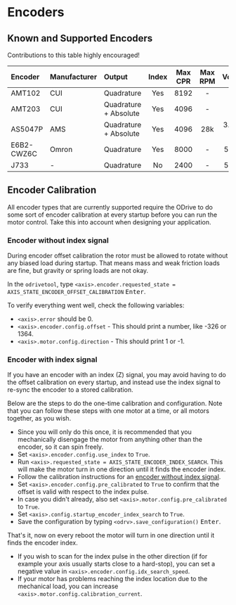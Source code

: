 # Encoders

## Known and Supported Encoders
Contributions to this table highly encouraged!

Encoder|Manufacturer|Output|Index|Max CPR|Max RPM|Voltage|Supported|Price|Link|Datasheet
:--|:--|:--|:-:|:-:|:-:|:-:|:--|:--|:--|:--
AMT102|CUI|Quadrature|Yes|8192|-|5V|Yes|-|-|-
AMT203|CUI|Quadrature + Absolute|Yes|4096|-|5V|Quadrature Only|-|-|-
AS5047P|AMS|Quadrature + Absolute|Yes|4096|28k|3.3V or 5V|Quadrature Only|-|-|-
E6B2-CWZ6C|Omron|Quadrature|Yes|8000|-|5-24V|Yes|-|-|[Datasheet](http://www.ia.omron.com/products/family/487/)
J733|-|Quadrature|No|2400|-|5-24V|Yes|-|-|-

## Encoder Calibration

All encoder types that are currently supported require the ODrive to do some sort of encoder calibration at every startup before you can run the motor control. Take this into account when designing your application.


### Encoder without index signal

During encoder offset calibration the rotor must be allowed to rotate without any biased load during startup. That means mass and weak friction loads are fine, but gravity or spring loads are not okay.

In the `odrivetool`, type `<axis>.encoder.requested_state = AXIS_STATE_ENCODER_OFFSET_CALIBRATION` <kbd>Enter</kbd>.

To verify everything went well, check the following variables:

 * `<axis>.error` should be 0.
 * `<axis>.encoder.config.offset` - This should print a number, like -326 or 1364.
 * `<axis>.motor.config.direction` - This should print 1 or -1.

### Encoder with index signal
If you have an encoder with an index (Z) signal, you may avoid having to do the offset calibration on every startup, and instead use the index signal to re-sync the encoder to a stored calibration.

Below are the steps to do the one-time calibration and configuration. Note that you can follow these steps with one motor at a time, or all motors together, as you wish.

* Since you will only do this once, it is recommended that you mechanically disengage the motor from anything other than the encoder, so it can spin freely.
* Set `<axis>.encoder.config.use_index` to `True`.
* Run `<axis>.requested_state = AXIS_STATE_ENCODER_INDEX_SEARCH`. This will make the motor turn in one direction until it finds the encoder index.
* Follow the calibration instructions for an [encoder without index signal](#encoder-without-index-signal).
* Set `<axis>.encoder.config.pre_calibrated` to `True` to confirm that the offset is valid with respect to the index pulse.
* In case you didn't already, also set `<axis>.motor.config.pre_calibrated` to `True`.
* Set `<axis>.config.startup_encoder_index_search` to `True`.
* Save the configuration by typing `<odrv>.save_configuration()` <kbd>Enter</kbd>.

That's it, now on every reboot the motor will turn in one direction until it finds the encoder index.

* If you wish to scan for the index pulse in the other direction (if for example your axis usually starts close to a hard-stop), you can set a negative value in `<axis>.encoder.config.idx_search_speed`.
* If your motor has problems reaching the index location due to the mechanical load, you can increase `<axis>.motor.config.calibration_current`.
